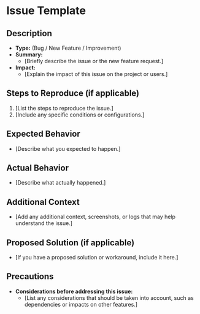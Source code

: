 # Issue Template

## Description
- **Type:** (Bug / New Feature / Improvement)
- **Summary:**
  - [Briefly describe the issue or the new feature request.]
- **Impact:**
  - [Explain the impact of this issue on the project or users.]

## Steps to Reproduce (if applicable)
1. [List the steps to reproduce the issue.]
2. [Include any specific conditions or configurations.]

## Expected Behavior
- [Describe what you expected to happen.]

## Actual Behavior
- [Describe what actually happened.]

## Additional Context
- [Add any additional context, screenshots, or logs that may help understand the issue.]

## Proposed Solution (if applicable)
- [If you have a proposed solution or workaround, include it here.]

## Precautions
- **Considerations before addressing this issue:**
  - [List any considerations that should be taken into account, such as dependencies or impacts on other features.]
